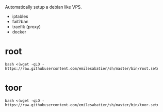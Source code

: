 Automatically setup a debian like VPS.
- iptables
- fail2ban
- traefik (proxy)
- docker

# root
    bash <(wget -qLO - https://raw.githubusercontent.com/emilesabatier/sh/master/bin/root.setup.sh)

# toor
    bash <(wget -qLO - https://raw.githubusercontent.com/emilesabatier/sh/master/bin/toor.setup.sh)

